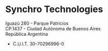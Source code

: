 # Synchro Technologies
Iguazú 280 - Parque Patricios<br>
CP.1437 - Ciudad Autónoma de Buenos Aires<br>
República Argentina<br>

* C.U.I.T. 30-70296996-0